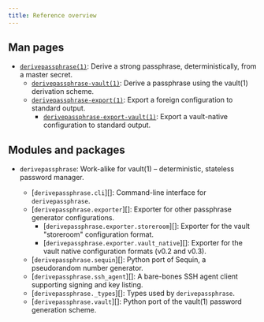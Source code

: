 ```yaml
---
title: Reference overview
---
```


## Man pages

* [`derivepassphrase(1)`][top_man]: Derive a strong passphrase, deterministically, from a master secret.
    * [`derivepassphrase-vault(1)`][top_man]: Derive a passphrase using the vault(1) derivation scheme.
    * [`derivepassphrase-export(1)`][export_man]: Export a foreign configuration to standard output.
        * [`derivepassphrase-export-vault(1)`][export_man]: Export a vault-native configuration to standard output.

## Modules and packages

* `derivepassphrase`: Work-alike for vault(1) – deterministic, stateless password manager.
    * [`derivepassphrase.cli`][]: Command-line interface for `derivepassphrase`.
    * [`derivepassphrase.exporter`][]: Exporter for other passphrase generator configurations.
        * [`derivepassphrase.exporter.storeroom`][]: Exporter for the vault "storeroom" configuration format.
        * [`derivepassphrase.exporter.vault_native`][]: Exporter for the vault native configuration formats (v0.2 and v0.3).
    * [`derivepassphrase.sequin`][]: Python port of Sequin, a pseudorandom number generator.
    * [`derivepassphrase.ssh_agent`][]: A bare-bones SSH agent client supporting signing and key listing.
    * [`derivepassphrase._types`][]: Types used by `derivepassphrase`.
    * [`derivepassphrase.vault`][]: Python port of the vault(1) password generation scheme.

  [top_man]: derivepassphrase.1.md
  [vault_man]: derivepassphrase-vault.1.md
  [export_man]: derivepassphrase-export.1.md
  [export_vault_man]: derivepassphrase-export-vault.1.md
